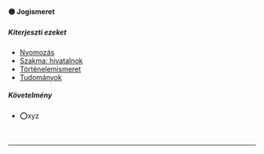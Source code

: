 #### 🟡 Jogismeret

##### Kiterjeszti ezeket

- [Nyomozás](../kepzettsegek/nyomozas.md)
- [Szakma: hivatalnok](../kepzettsegek/szakma.md)
- [Történelemismeret](../kepzettsegek/tortenelemismeret.md)
- [Tudományok](../kepzettsegek/tudomanyok.md)

##### Követelmény

- ⭕xyz

<br />

---
